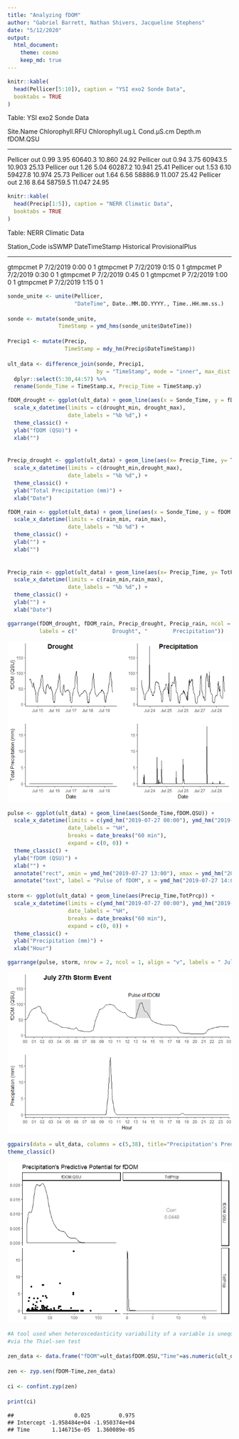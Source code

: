 ```yaml
---
title: "Analyzing fDOM"
author: "Gabriel Barrett, Nathan Shivers, Jacqueline Stephens"
date: "5/12/2020"
output:
  html_document:
    theme: cosmo
    keep_md: true
---
```






```r
knitr::kable(
  head(Pellicer[5:10]), caption = "YSI exo2 Sonde Data",
  booktabs = TRUE
)
```



Table: YSI exo2 Sonde Data

Site.Name       Chlorophyll.RFU   Chlorophyll.ug.L   Cond.µS.cm   Depth.m   fDOM.QSU
-------------  ----------------  -----------------  -----------  --------  ---------
Pellicer out               0.99               3.95      60640.3    10.860      24.92
Pellicer out               0.94               3.75      60943.5    10.903      25.13
Pellicer out               1.26               5.04      60287.2    10.941      25.41
Pellicer out               1.53               6.10      59427.8    10.974      25.73
Pellicer out               1.64               6.56      58886.9    11.007      25.42
Pellicer out               2.16               8.64      58759.5    11.047      24.95

```r
knitr::kable(
  head(Precip[1:5]), caption = "NERR Climatic Data",
  booktabs = TRUE
)
```



Table: NERR Climatic Data

Station_Code   isSWMP   DateTimeStamp    Historical   ProvisionalPlus
-------------  -------  --------------  -----------  ----------------
gtmpcmet       P        7/2/2019 0:00             0                 1
gtmpcmet       P        7/2/2019 0:15             0                 1
gtmpcmet       P        7/2/2019 0:30             0                 1
gtmpcmet       P        7/2/2019 0:45             0                 1
gtmpcmet       P        7/2/2019 1:00             0                 1
gtmpcmet       P        7/2/2019 1:15             0                 1


```r
sonde_unite <- unite(Pellicer,
                     "DateTime", Date..MM.DD.YYYY., Time..HH.mm.ss.)

sonde <- mutate(sonde_unite, 
                TimeStamp = ymd_hms(sonde_unite$DateTime))

Precip1 <- mutate(Precip, 
                  TimeStamp = mdy_hm(Precip$DateTimeStamp))

ult_data <- difference_join(sonde, Precip1, 
                            by = "TimeStamp", mode = "inner", max_dist = 180) %>%
  dplyr::select(5:30,44:57) %>%
  rename(Sonde_Time = TimeStamp.x, Precip_Time = TimeStamp.y)
```







```r
fDOM_drought <- ggplot(ult_data) + geom_line(aes(x = Sonde_Time, y = fDOM.QSU)) + 
  scale_x_datetime(limits = c(drought_min, drought_max),
                   date_labels = "%b %d",) + 
  theme_classic() +
  ylab("fDOM (QSU)") +
  xlab("")


Precip_drought <- ggplot(ult_data) + geom_line(aes(x= Precip_Time, y= TotPrcp)) + 
  scale_x_datetime(limits = c(drought_min,drought_max),
                   date_labels = "%b %d",) + 
  theme_classic() +
  ylab("Total Precipitation (mm)") +
  xlab("Date")
```


```r
fDOM_rain <- ggplot(ult_data) + geom_line(aes(x = Sonde_Time, y = fDOM.QSU)) + 
  scale_x_datetime(limits = c(rain_min, rain_max),
                   date_labels = "%b %d") + 
  theme_classic() +
  ylab("") +
  xlab("") 


Precip_rain <- ggplot(ult_data) + geom_line(aes(x= Precip_Time, y= TotPrcp)) + 
  scale_x_datetime(limits = c(rain_min,rain_max),
                   date_labels = "%b %d",) + 
  theme_classic() +
  ylab("") +
  xlab("Date")
```


```r
ggarrange(fDOM_drought, fDOM_rain, Precip_drought, Precip_rain, ncol = 2, nrow = 2, align = "v", 
          labels = c("           Drought", "        Precipitation"))
```

![](fDOM_Analysis_files/figure-html/unnamed-chunk-6-1.png)<!-- -->






```r
pulse <- ggplot(ult_data) + geom_line(aes(Sonde_Time,fDOM.QSU)) + 
  scale_x_datetime(limits = c(ymd_hm("2019-07-27 00:00"), ymd_hm("2019-07-28 00:00")),
                   date_labels = "%H",
                   breaks = date_breaks("60 min"),
                   expand = c(0, 0)) + 
  theme_classic() +
  ylab("fDOM (QSU)") + 
  xlab("") + 
  annotate("rect", xmin = ymd_hm("2019-07-27 13:00"), xmax = ymd_hm("2019-07-27 14:45"), ymin = 55, ymax = 115, alpha = .2) +
  annotate("text", label = "Pulse of fDOM", x = ymd_hm("2019-07-27 14:00"), y = 130)

storm <- ggplot(ult_data) + geom_line(aes(Precip_Time,TotPrcp)) + 
  scale_x_datetime(limits = c(ymd_hm("2019-07-27 00:00"), ymd_hm("2019-07-28 00:00")),
                   date_labels = "%H",
                   breaks = date_breaks("60 min"),
                   expand = c(0, 0)) + 
  theme_classic() +
  ylab("Precipitation (mm)") + 
  xlab("Hour")
```


```r
ggarrange(pulse, storm, nrow = 2, ncol = 1, align = "v", labels = " July 27th Storm Event")
```

![](fDOM_Analysis_files/figure-html/unnamed-chunk-9-1.png)<!-- -->



```r
ggpairs(data = ult_data, columns = c(5,38), title="Precipitation's Predictive Potential for fDOM") +
theme_classic()
```

![](fDOM_Analysis_files/figure-html/unnamed-chunk-10-1.png)<!-- -->


```r
#A tool used when heteroscedasticity variability of a variable is unequal across a range of values 
#via the Thiel-sen test

zen_data <- data.frame("fDOM"=ult_data$fDOM.QSU,"Time"=as.numeric(ult_data$Sonde_Time, units="minutes"))

zen <- zyp.sen(fDOM~Time,zen_data)

ci <- confint.zyp(zen)

print(ci)
```

```
##                   0.025         0.975
## Intercept -1.958484e+04 -1.950374e+04
## Time       1.146715e-05  1.360089e-05
```

